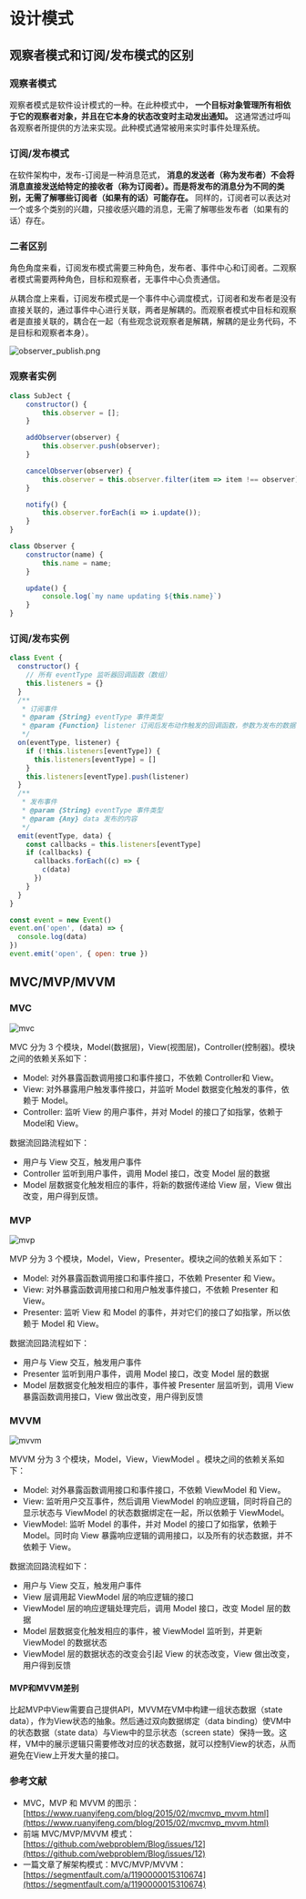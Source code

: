 # 设计模式

## 观察者模式和订阅/发布模式的区别

### 观察者模式

观察者模式是软件设计模式的一种。在此种模式中， **一个目标对象管理所有相依于它的观察者对象，并且在它本身的状态改变时主动发出通知。** 这通常透过呼叫各观察者所提供的方法来实现。此种模式通常被用来实时事件处理系统。

### 订阅/发布模式

在软件架构中，发布-订阅是一种消息范式， **消息的发送者（称为发布者）不会将消息直接发送给特定的接收者（称为订阅者）。而是将发布的消息分为不同的类别，无需了解哪些订阅者（如果有的话）可能存在。**
同样的，订阅者可以表达对一个或多个类别的兴趣，只接收感兴趣的消息，无需了解哪些发布者（如果有的话）存在。

### 二者区别

角色角度来看，订阅发布模式需要三种角色，发布者、事件中心和订阅者。二观察者模式需要两种角色，目标和观察者，无事件中心负责通信。

从耦合度上来看，订阅发布模式是一个事件中心调度模式，订阅者和发布者是没有直接关联的，通过事件中心进行关联，两者是解耦的。而观察者模式中目标和观察者是直接关联的，耦合在一起（有些观念说观察者是解耦，解耦的是业务代码，不是目标和观察者本身）。

![observer_publish.png](https://s2.loli.net/2022/01/19/W6MlNpGkyBVfFJT.jpg)

### 观察者实例

```js
class SubJect {
	constructor() {
		this.observer = [];
	}

	addObserver(observer) {
		this.observer.push(observer);
	}

	cancelObserver(observer) {
		this.observer = this.observer.filter(item => item !== observer);
	}

	notify() {
		this.observer.forEach(i => i.update());
	}
}

class Observer {
	constructor(name) {
		this.name = name;
	}

	update() {
		console.log(`my name updating ${this.name}`)
	}
}
```

### 订阅/发布实例

```js
class Event {
  constructor() {
    // 所有 eventType 监听器回调函数（数组）
    this.listeners = {}
  }
  /**
   * 订阅事件
   * @param {String} eventType 事件类型
   * @param {Function} listener 订阅后发布动作触发的回调函数，参数为发布的数据
   */
  on(eventType, listener) {
    if (!this.listeners[eventType]) {
      this.listeners[eventType] = []
    }
    this.listeners[eventType].push(listener)
  }
  /**
   * 发布事件
   * @param {String} eventType 事件类型
   * @param {Any} data 发布的内容
   */
  emit(eventType, data) {
    const callbacks = this.listeners[eventType]
    if (callbacks) {
      callbacks.forEach((c) => {
        c(data)
      })
    }
  }
}

const event = new Event()
event.on('open', (data) => {
  console.log(data)
})
event.emit('open', { open: true })
```

## MVC/MVP/MVVM

### MVC

![mvc](../.vuepress/public/images/mvc.png)

MVC 分为 3 个模块，Model(数据层)，View(视图层)，Controller(控制器)。模块之间的依赖关系如下：

- Model: 对外暴露函数调用接口和事件接口，不依赖 Controller和 View。
- View: 对外暴露用户触发事件接口，并监听 Model 数据变化触发的事件，依赖于 Model。
- Controller: 监听 View 的用户事件，并对 Model 的接口了如指掌，依赖于 Model和 View。

数据流回路流程如下：

- 用户与 View 交互，触发用户事件
- Controller 监听到用户事件，调用 Model 接口，改变 Model 层的数据
- Model 层数据变化触发相应的事件，将新的数据传递给 View 层，View 做出改变，用户得到反馈。

### MVP

![mvp](../.vuepress/public/images/mvp.png)

MVP 分为 3 个模块，Model，View，Presenter。模块之间的依赖关系如下：

- Model: 对外暴露函数调用接口和事件接口，不依赖 Presenter 和 View。
- View: 对外暴露函数调用接口和用户触发事件接口，不依赖 Presenter 和 View。
- Presenter: 监听 View 和 Model 的事件，并对它们的接口了如指掌，所以依赖于 Model 和 View。

数据流回路流程如下：

- 用户与 View 交互，触发用户事件
- Presenter 监听到用户事件，调用 Model 接口，改变 Model 层的数据
- Model 层数据变化触发相应的事件，事件被 Presenter 层监听到，调用 View 暴露函数调用接口，View 做出改变，用户得到反馈

### MVVM

![mvvm](../.vuepress/public/images/mvvm.png)

MVVM 分为 3 个模块，Model，View，ViewModel 。模块之间的依赖关系如下：

- Model: 对外暴露函数调用接口和事件接口，不依赖 ViewModel 和 View。
- View: 监听用户交互事件，然后调用 ViewModel 的响应逻辑，同时将自己的显示状态与 ViewModel 的状态数据绑定在一起，所以依赖于 ViewModel。
- ViewModel: 监听 Model 的事件，并对 Model 的接口了如指掌，依赖于 Model。同时向 View 暴露响应逻辑的调用接口，以及所有的状态数据，并不依赖于 View。

数据流回路流程如下：

- 用户与 View 交互，触发用户事件
- View 层调用起 ViewModel 层的响应逻辑的接口
- ViewModel 层的响应逻辑处理完后，调用 Model 接口，改变 Model 层的数据
- Model 层数据变化触发相应的事件，被 ViewModel 监听到，并更新 ViewModel 的数据状态
- ViewModel 层的数据状态的改变会引起 View 的状态改变，View 做出改变，用户得到反馈

#### MVP和MVVM差别

比起MVP中View需要自己提供API，MVVM在VM中构建一组状态数据（state data），作为View状态的抽象。然后通过双向数据绑定（data binding）使VM中的状态数据（state data）与View中的显示状态（screen state）保持一致。这样，VM中的展示逻辑只需要修改对应的状态数据，就可以控制View的状态，从而避免在View上开发大量的接口。

### 参考文献

- MVC，MVP 和 MVVM 的图示：[https://www.ruanyifeng.com/blog/2015/02/mvcmvp_mvvm.html](https://www.ruanyifeng.com/blog/2015/02/mvcmvp_mvvm.html)
- 前端 MVC/MVP/MVVM 模式：[https://github.com/webproblem/Blog/issues/12](https://github.com/webproblem/Blog/issues/12)
- 一篇文章了解架构模式：MVC/MVP/MVVM：[https://segmentfault.com/a/1190000015310674](https://segmentfault.com/a/1190000015310674)
